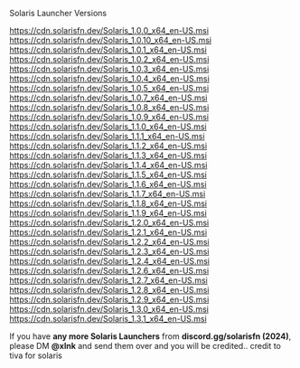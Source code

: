 Solaris Launcher Versions

https://cdn.solarisfn.dev/Solaris_1.0.0_x64_en-US.msi
https://cdn.solarisfn.dev/Solaris_1.0.10_x64_en-US.msi
https://cdn.solarisfn.dev/Solaris_1.0.1_x64_en-US.msi
https://cdn.solarisfn.dev/Solaris_1.0.2_x64_en-US.msi
https://cdn.solarisfn.dev/Solaris_1.0.3_x64_en-US.msi
https://cdn.solarisfn.dev/Solaris_1.0.4_x64_en-US.msi
https://cdn.solarisfn.dev/Solaris_1.0.5_x64_en-US.msi
https://cdn.solarisfn.dev/Solaris_1.0.7_x64_en-US.msi
https://cdn.solarisfn.dev/Solaris_1.0.8_x64_en-US.msi
https://cdn.solarisfn.dev/Solaris_1.0.9_x64_en-US.msi
https://cdn.solarisfn.dev/Solaris_1.1.0_x64_en-US.msi
https://cdn.solarisfn.dev/Solaris_1.1.1_x64_en-US.msi
https://cdn.solarisfn.dev/Solaris_1.1.2_x64_en-US.msi
https://cdn.solarisfn.dev/Solaris_1.1.3_x64_en-US.msi
https://cdn.solarisfn.dev/Solaris_1.1.4_x64_en-US.msi
https://cdn.solarisfn.dev/Solaris_1.1.5_x64_en-US.msi
https://cdn.solarisfn.dev/Solaris_1.1.6_x64_en-US.msi
https://cdn.solarisfn.dev/Solaris_1.1.7_x64_en-US.msi
https://cdn.solarisfn.dev/Solaris_1.1.8_x64_en-US.msi
https://cdn.solarisfn.dev/Solaris_1.1.9_x64_en-US.msi
https://cdn.solarisfn.dev/Solaris_1.2.0_x64_en-US.msi
https://cdn.solarisfn.dev/Solaris_1.2.1_x64_en-US.msi
https://cdn.solarisfn.dev/Solaris_1.2.2_x64_en-US.msi
https://cdn.solarisfn.dev/Solaris_1.2.3_x64_en-US.msi
https://cdn.solarisfn.dev/Solaris_1.2.4_x64_en-US.msi
https://cdn.solarisfn.dev/Solaris_1.2.6_x64_en-US.msi
https://cdn.solarisfn.dev/Solaris_1.2.7_x64_en-US.msi
https://cdn.solarisfn.dev/Solaris_1.2.8_x64_en-US.msi
https://cdn.solarisfn.dev/Solaris_1.2.9_x64_en-US.msi
https://cdn.solarisfn.dev/Solaris_1.3.0_x64_en-US.msi
https://cdn.solarisfn.dev/Solaris_1.3.1_x64_en-US.msi

If you have **any more Solaris Launchers** from **discord.gg/solarisfn (2024)**,  
please DM **@xlnk** and send them over and you will be credited.. 
credit to tiva for solaris
